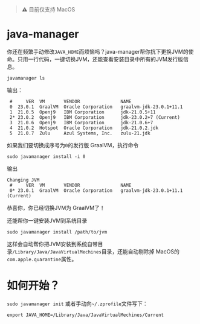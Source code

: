 > ⚠️ 目前仅支持 MacOS
# java-manager
你还在频繁手动修改`JAVA_HOME`而烦恼吗？java-manager帮你抗下更换JVM的使命。只用一行代码，一键切换JVM，还能查看安装目录中所有的JVM发行版信息。

```shell
javamanager ls
```
输出：
```plain
 #     VER  VM       VENDOR               NAME
 0  23.0.1  GraalVM  Oracle Corporation   graalvm-jdk-23.0.1+11.1
 1  21.0.5  Openj9   IBM Corporation      jdk-21.0.5+11
 2* 23.0.2  Openj9   IBM Corporation      jdk-23.0.2+7 (Current)
 3  21.0.6  Openj9   IBM Corporation      jdk-21.0.6+7
 4  21.0.2  Hotspot  Oracle Corporation   jdk-21.0.2.jdk
 5  21.0.7  Zulu     Azul Systems, Inc.   zulu-21.jdk
```
如果我们要切换成序号为`0`的发行版 GraalVM，执行命令
```shell
sudo javamanager install -i 0
```
输出
```plain
Changing JVM
 #     VER  VM       VENDOR               NAME
 0* 23.0.1  GraalVM  Oracle Corporation   graalvm-jdk-23.0.1+11.1 (Current)
```
恭喜你，你已经切换JVM为 GraalVM了！

还能帮你一键安装JVM到系统目录
```shell
sudo javamanager install /path/to/jvm
```
这样会自动帮你把JVM安装到系统自带目录`/Library/Java/JavaVirtualMechines`目录，还能自动剔除掉 MacOS的`com.apple.quarantine`属性。

# 如何开始？
`sudo javamanager init`
或者手动向`~/.zprofile`文件写下：
```shell
export JAVA_HOME=/Library/Java/JavaVirtualMechines/Current
```
